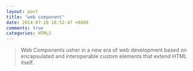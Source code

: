 ```yaml
---
layout: post
title: "web component"
date: 2014-07-28 16:52:47 +0800
comments: true
categories: HTML5
---
```

>Web Components usher in a new era of web development based on encapsulated and interoperable custom elements that extend HTML itself.
